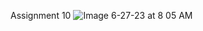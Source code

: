 Assignment 10 
![Image 6-27-23 at 8 05 AM](https://github.com/sabinaismailova/assignment10/assets/112122270/b28c5f2b-8eb1-4312-aa60-9765c1611f92)
